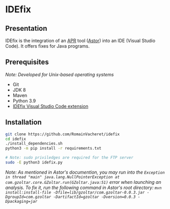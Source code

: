 # IDEfix

## Presentation
IDEfix is the integration of an [APR](https://program-repair.org/) tool ([Astor](https://github.com/SpoonLabs/astor)) into an IDE (Visual Studio Code).
It offers fixes for Java programs.
## Prerequisites
*Note: Developed for Unix-based operating systems*

- Git
- JDK 8
- Maven
- Python 3.9
- [IDEfix Visual Studio Code extension](https://github.com/RomainVacheret/idefix-vsc)

## Installation
```bash
git clone https://github.com/RomainVacheret/idefix
cd idefix
./install_dependencies.sh
python3 -m pip install -r requirements.txt

# Note: sudo priviledges are required for the FTP server
sudo -E python3 idefix.py
```

*Note:*
*As mentioned in Astor's documention, you may run into the `Exception in thread "main" java.lang.NullPointerException at com.gzoltar.core.GZoltar.run(GZoltar.java:51)` error when launching an analysis.*
*To fix it, run the following command in Astor's root directory: `mvn install:install-file -Dfile=lib/gzoltar/com.gzoltar-0.0.3.jar -DgroupId=com.gzoltar -DartifactId=gzoltar -Dversion=0.0.3 -Dpackaging=jar`*

